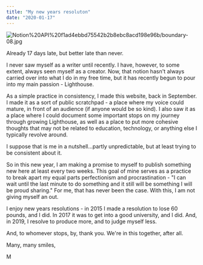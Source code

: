 ```yaml
---
title: "My new years resoluton"
date: "2020-01-17"
---
```


![Notion%20API%20f1ad4ebbd75542b2b8ebc8acd198e96b/boundary-08.jpg](https://assets.website-files.com/5d5daf6d8ec6a150046c9488/5e224cd40313754ffeb62072_040.JPG)

Already 17 days late, but better late than never.

I never saw myself as a writer until recently. I have, however, to some extent, always seen myself as a creator. Now, that notion hasn't always carried over into what I do in my free time, but it has recently begun to pour into my main passion - Lighthouse.

As a simple practice in consistency, I made this website, back in September. I made it as a sort of public scratchpad - a place where my voice could mature, in front of an audience (if anyone would be so kind). I also saw it as a place where I could document some important stops on my journey through growing Lighthouse, as well as a place to put more cohesive thoughts that may not be related to education, technology, or anything else I typically revolve around.

I suppose that is me in a nutshell...partly unpredictable, but at least trying to be consistent about it.

So in this new year, I am making a promise to myself to publish something new here at least every two weeks. This goal of mine serves as a practice to break apart my equal parts perfectionism and procrastination - "I can wait until the last minute to do something and it still will be something I will be proud sharing." For me, that has never been the case. With this, I am not giving myself an out.

I enjoy new years resolutions - in 2015 I made a resolution to lose 60 pounds, and I did. In 2017 it was to get into a good university, and I did. And, in 2019, I resolve to produce more, and to judge myself less.

And, to whomever stops, by, thank you. We're in this together, after all.

Many, many smiles,

M
